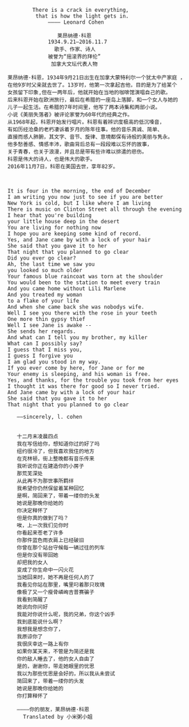                        
                       
                 There is a crack in everything,
                  that is how the light gets in.
                      ———— Leonard Cohen
                              
                         莱昂纳德·科恩
                      1934.9.21—2016.11.7
                        歌手、作家、诗人
                      被誉为“摇滚界的拜伦”
                       加拿大文坛代表人物
                              
         莱昂纳德·科恩，1934年9月21日出生在加拿大蒙特利尔一个犹太中产家庭 ，
         在他9岁时父亲就去世了。13岁时，他第一次拿起吉他，目的是为了给某个
         女孩留下印象,但在一两年后，他就开始在当地的咖啡馆演唱自己的歌。
         后来科恩开始在欧洲旅行，最后在希腊的一座岛上落脚，和一个女人与她的
         儿子一起生活。在希腊的7年时间里，他写了两本诗集和两部小说。
         小说《美丽失落者》被评论家誉为60年代的经典之作。
         从1968年起，科恩开始发行唱片。科恩有着辨识度极高的低沉嗓音，
         有如历经沧桑的老朽凄诉着岁月的陈年往事。他的音乐真诚、简单、
         直接而感人肺腑，其文字、音节、旋律、意境都保有诗般的美丽与隽永。
         他多愁善感、情感丰沛，歌曲背后总有一段段难以忘怀的故事，
         关于青春，也关于浪漫，并且总是带有些许难以排遣的悲伤。
         科恩是伟大的诗人，也是伟大的歌手。
         2016年11月7日，科恩在美国去世，享年82岁。

   
                                                              
         It is four in the morning, the end of December          
         I am writing you now just to see if you are better       
         New York is cold, but I like where I am living          
         There is music on Clinton Street all through the evening
         I hear that you're building                            
         your little house deep in the desert                   
         You are living for nothing now                          
         I hope you are keeping some kind of record.             
         Yes, and Jane came by with a lock of your hair         
         She said that you gave it to her                       
         That night that you planned to go clear                
         Did you ever go clear?                                 
         Ah, the last time we saw you                           
         you looked so much older                               
         Your famous blue raincoat was torn at the shoulder     
         You would been to the station to meet every train          
         And you came home without Lili Marlene                 
         And you treated my woman                               
         to a flake of your life                               
         And when she came back she was nobodys wife.          
         Well I see you there with the rose in your teeth       
         One more thin gypsy thief                             
         Well I see Jane is awake --                             
         She sends her regards.                                 
         And what can I tell you my brother, my killer         
         What can I possibly say?                               
         I guess that I miss you,                               
         I guess I forgive you                                 
         I am glad you stood in my way.                          
         If you ever come by here, for Jane or for me           
         Your enemy is sleeping, and his woman is free.         
         Yes, and thanks, for the trouble you took from her eyes
         I thought it was there for good so I never tried.      
         And Jane came by with a lock of your hair              
         She said that you gave it to her                       
         That night that you planned to go clear                

            ——sincerely, l. cohen                                    
                                                              

            十二月末凌晨四点
            我在写信给你，想知道你过的好了吗
            纽约很冷了，但我喜欢我住的地方
            在克林顿，街上整晚都有音乐传来
            我听说你正在建造你的小房子
            那荒芜深处
            从此再不为那世事所羁绊
            我希望你仍然保留着某种回忆
            是啊，简回来了，带着一缕你的头发
            她说是那晚你给她的
            你决定释怀了
            但是你真的做到了吗？
            唉，上一次我们见你时
            你看起来苍老了许多
            你那件蓝色雨衣肩上已经破旧
            你曾在那个站台守候每一辆过往的列车
            但是你没有带回她
            却把我的女人
            变成了你生命中一闪火花
            当她回来时，她不再是任何人的了
            我看见你站在那里，嘴里叼着那只玫瑰
            像极了又一个瘦骨嶙峋吉普赛骗子
            我看到简醒了
            她说向你问好
            我能对你说什么呢，我的兄弟，你这个凶手
            我到底能说什么啊？
            我想我是想念你了，
            我原谅你了
            我很庆幸这一路上有你
            如果你某天来，不管是为简还是我
            你的敌人睡去了，他的女人自由了
            是的，谢谢你，带走她眼里的忧思
            我以为那些忧思是会好的，所以我从未尝试
            简回来了，带着一缕你的头发
            她说是那晚你给她的
            你打算释怀了

            ————你的朋友，莱昂纳德·科恩
              Translated by 小米粥小姐

